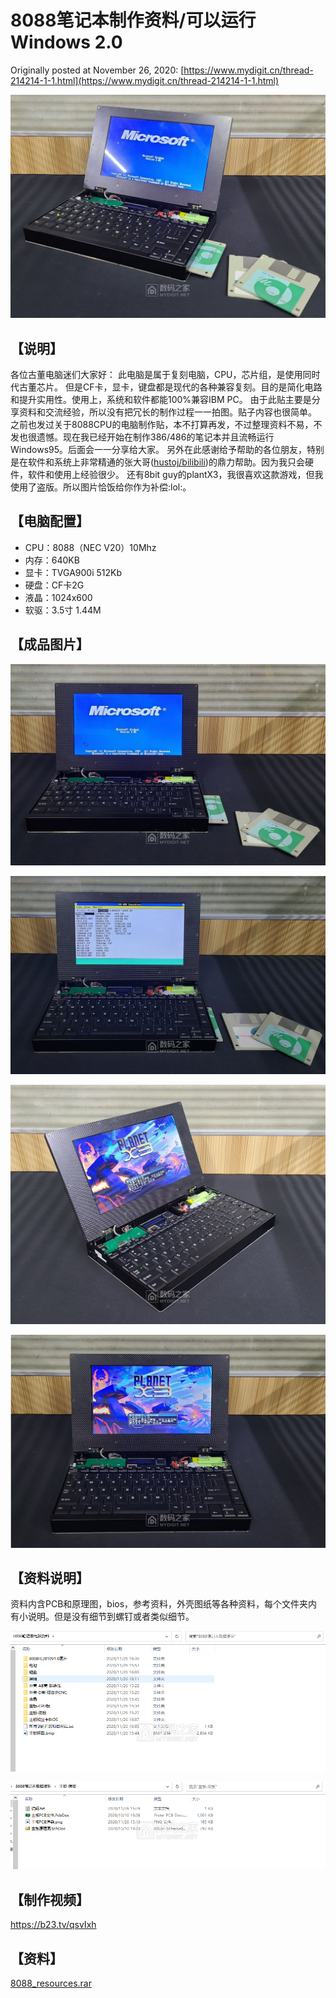# 8088笔记本制作资料/可以运行Windows 2.0

Originally posted at November 26, 2020: [https://www.mydigit.cn/thread-214214-1-1.html](https://www.mydigit.cn/thread-214214-1-1.html)

![cover](images/20201126_00.jpg)

## 【说明】
各位古董电脑迷们大家好：
此电脑是属于复刻电脑，CPU，芯片组，是使用同时代古董芯片。 但是CF卡，显卡，键盘都是现代的各种兼容复刻。目的是简化电路和提升实用性。使用上，系统和软件都能100%兼容IBM PC。
由于此贴主要是分享资料和交流经验，所以没有把冗长的制作过程一一拍图。贴子内容也很简单。
之前也发过关于8088CPU的电脑制作贴，本不打算再发，不过整理资料不易，不发也很遗憾。现在我已经开始在制作386/486的笔记本并且流畅运行Windows95。后面会一一分享给大家。
另外在此感谢给予帮助的各位朋友，特别是在软件和系统上非常精通的张大哥([hustoj/bilibili](https://space.bilibili.com/400391293))的鼎力帮助。因为我只会硬件，软件和使用上经验很少。
还有8bit guy的plantX3，我很喜欢这款游戏，但我使用了盗版。所以图片恰饭给你作为补偿:lol:。

## 【电脑配置】
- CPU：8088（NEC V20）10Mhz
- 内存：640KB
- 显卡：TVGA900i  512Kb
- 硬盘：CF卡2G
- 液晶：1024x600
- 软驱：3.5寸 1.44M

## 【成品图片】

![img1](images/20201126_01.jpg)

![img2](images/20201126_02.jpg)

![img3](images/20201126_03.jpg)

![img4](images/20201126_04.jpg)

## 【资料说明】
资料内含PCB和原理图，bios，参考资料，外壳图纸等各种资料，每个文件夹内有小说明。但是没有细节到螺钉或者类似细节。

![img5](images/20201126_05.png)

![img6](images/20201126_06.png)

## 【制作视频】
https://b23.tv/qsvIxh

## 【资料】
[8088_resources.rar](https://9game.oss-us-west-1.aliyuncs.com/book8088stories/files/20201126_8088_resources.rar)